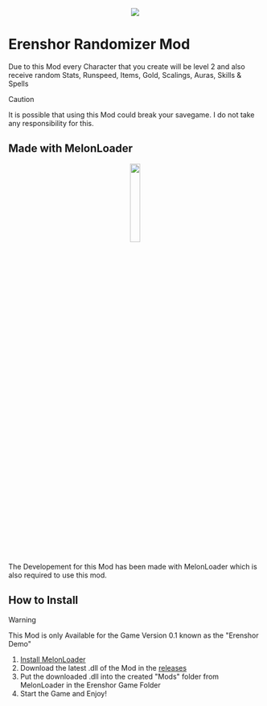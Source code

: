 <p align="center">
  <img src="https://shared.akamai.steamstatic.com/store_item_assets/steam/apps/2382520/header.jpg?t=1719971377" />
</p>

# Erenshor Randomizer Mod
Due to this Mod every Character that you create will be level 2 and also receive random Stats, Runspeed, Items, Gold, Scalings, Auras, Skills & Spells

> [!CAUTION]
> It is possible that using this Mod could break your savegame. I do not take any responsibility for this.

## Made with MelonLoader
<p align="center">
  <img src="https://melonwiki.xyz/_media/logo.svg" height="20%" width="20%" />
</p>
The Developement for this Mod has been made with MelonLoader which is also required to use this mod.

## How to Install
> [!WARNING]
> This Mod is only Available for the Game Version 0.1 known as the "Erenshor Demo"
1. [Install MelonLoader](https://melonwiki.xyz/#/?id=automated-installation) 
2. Download the latest .dll of the Mod in the [releases](https://github.com/Lenzork/Erenshor-Randomizer-Mod/releases)
3. Put the downloaded .dll into the created "Mods" folder from MelonLoader in the Erenshor Game Folder
4. Start the Game and Enjoy!
